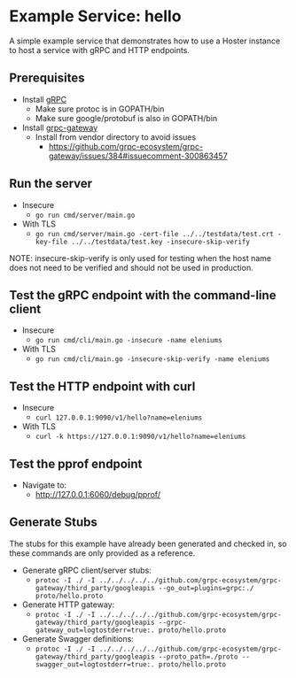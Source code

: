 # Example Service: hello

A simple example service that demonstrates how to use a Hoster instance to host a service with gRPC and HTTP endpoints.

## Prerequisites
- Install [gRPC](https://grpc.io/docs/quickstart/go.html)
    - Make sure protoc is in GOPATH/bin
    - Make sure google/protobuf is also in GOPATH/bin
- Install [grpc-gateway](https://github.com/grpc-ecosystem/grpc-gateway)
    - Install from vendor directory to avoid issues
        - https://github.com/grpc-ecosystem/grpc-gateway/issues/384#issuecomment-300863457

## Run the server
- Insecure
    - `go run cmd/server/main.go`
- With TLS
    - `go run cmd/server/main.go -cert-file ../../testdata/test.crt -key-file ../../testdata/test.key -insecure-skip-verify`

NOTE: insecure-skip-verify is only used for testing when the host name does not need to be verified and should not be used in production.

## Test the gRPC endpoint with the command-line client
- Insecure
    - `go run cmd/cli/main.go -insecure -name eleniums`
- With TLS
    - `go run cmd/cli/main.go -insecure-skip-verify -name eleniums`

## Test the HTTP endpoint with curl
- Insecure
    - `curl 127.0.0.1:9090/v1/hello?name=eleniums`
- With TLS
    - `curl -k https://127.0.0.1:9090/v1/hello?name=eleniums`

## Test the pprof endpoint
- Navigate to:
    - http://127.0.0.1:6060/debug/pprof/

## Generate Stubs

The stubs for this example have already been generated and checked in, so these commands are only provided as a reference.

- Generate gRPC client/server stubs:
    - `protoc -I ./ -I ../../../../../github.com/grpc-ecosystem/grpc-gateway/third_party/googleapis --go_out=plugins=grpc:./ proto/hello.proto`
- Generate HTTP gateway:
    - `protoc -I ./ -I ../../../../../github.com/grpc-ecosystem/grpc-gateway/third_party/googleapis --grpc-gateway_out=logtostderr=true:. proto/hello.proto`
- Generate Swagger definitions:
    - `protoc -I ./ -I ../../../../../github.com/grpc-ecosystem/grpc-gateway/third_party/googleapis --proto_path=./proto --swagger_out=logtostderr=true:. proto/hello.proto`
